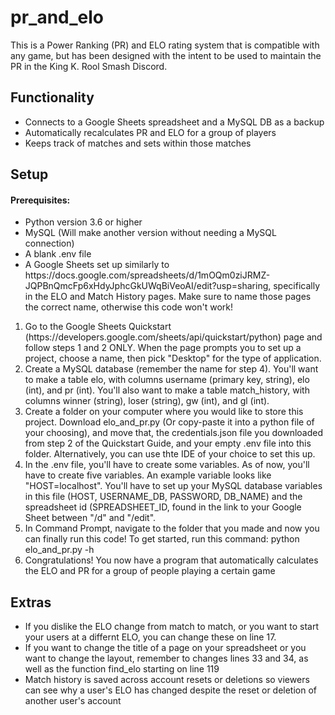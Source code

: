# pr_and_elo

This is a Power Ranking (PR) and ELO rating system that is compatible with any game, but has been designed with the intent to be used to maintain the PR in the King K. Rool Smash Discord.

## Functionality

<ul>
  <li>Connects to a Google Sheets spreadsheet and a MySQL DB as a backup</li>
  
  <li>Automatically recalculates PR and ELO for a group of players</li>
  
  <li>Keeps track of matches and sets within those matches</li>
</ul>

## Setup

#### Prerequisites:

<ul>
  <li>Python version 3.6 or higher</li>
  <li>MySQL (Will make another version without needing a MySQL connection)</li>
  <li>A blank .env file</li>
  <li>A Google Sheets set up similarly to https://docs.google.com/spreadsheets/d/1mOQm0ziJRMZ-JQPBnQmcFp6xHdyJphcGkUWqBiVeoAI/edit?usp=sharing, specifically in the ELO and Match History pages. Make sure to name those pages the correct name, otherwise this code won't work!</li>
</ul>

<ol>
  <li>Go to the Google Sheets Quickstart (https://developers.google.com/sheets/api/quickstart/python) page and follow steps 1 and 2 ONLY. When the page prompts you to set up a project, choose a name, then pick "Desktop" for the type of application.</li>
  <li>Create a MySQL database (remember the name for step 4). You'll want to make a table elo, with columns username (primary key, string), elo (int), and pr (int). You'll also want to make a table match_history, with columns winner (string), loser (string), gw (int), and gl (int).
  <li>Create a folder on your computer where you would like to store this project. Download elo_and_pr.py (Or copy-paste it into a python file of your choosing), and move that, the credentials.json file you downloaded from step 2 of the Quickstart Guide, and your empty .env file into this folder. Alternatively, you can use thte IDE of your choice to set this up.</li>
  <li>In the .env file, you'll have to create some variables. As of now, you'll have to create five variables. An example variable looks like "HOST=localhost". You'll have to set up your MySQL database variables in this file (HOST, USERNAME_DB, PASSWORD, DB_NAME) and the spreadsheet id (SPREADSHEET_ID, found in the link to your Google Sheet between "/d" and "/edit".</li>
  <li>In Command Prompt, navigate to the folder that you made and now you can finally run this code! To get started, run this command: python elo_and_pr.py -h</li>
  <li>Congratulations! You now have a program that automatically calculates the ELO and PR for a group of people playing a certain game</li>
</ol>

## Extras

<ul>
  <li>If you dislike the ELO change from match to match, or you want to start your users at a differnt ELO, you can change these on line 17.</li>
  <li>If you want to change the title of a page on your spreadsheet or you want to change the layout, remember to changes lines 33 and 34, as well as the function find_elo starting on line 119</li>
  <li>Match history is saved across account resets or deletions so viewers can see why a user's ELO has changed despite the reset or deletion of another user's account</li>
</ul>



